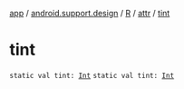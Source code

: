 [app](../../../index.md) / [android.support.design](../../index.md) / [R](../index.md) / [attr](index.md) / [tint](.)

# tint

`static val tint: `[`Int`](https://kotlinlang.org/api/latest/jvm/stdlib/kotlin/-int/index.html)
`static val tint: `[`Int`](https://kotlinlang.org/api/latest/jvm/stdlib/kotlin/-int/index.html)